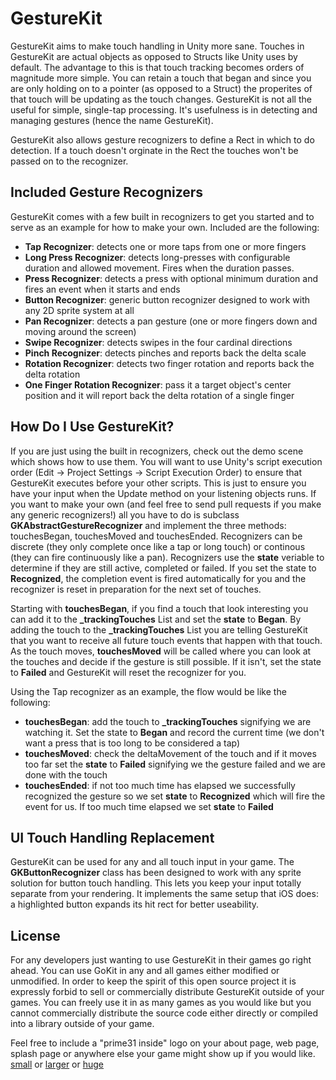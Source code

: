 GestureKit
====

GestureKit aims to make touch handling in Unity more sane. Touches in GestureKit are actual objects as opposed to Structs like Unity uses by default. The advantage to this is that touch tracking becomes orders of magnitude more simple. You can retain a touch that began and since you are only holding on to a pointer (as opposed to a Struct) the properites of that touch will be updating as the touch changes. GestureKit is not all the useful for simple, single-tap processing. It's usefulness is in detecting and managing gestures (hence the name GestureKit).

GestureKit also allows gesture recognizers to define a Rect in which to do detection. If a touch doesn't orginate in the Rect the touches won't be passed on to the recognizer.


Included Gesture Recognizers
---

GestureKit comes with a few built in recognizers to get you started and to serve as an example for how to make your own. Included are the following:
* **Tap Recognizer**: detects one or more taps from one or more fingers
* **Long Press Recognizer**: detects long-presses with configurable duration and allowed movement. Fires when the duration passes.
* **Press Recognizer**: detects a press with optional minimum duration and fires an event when it starts and ends
* **Button Recognizer**: generic button recognizer designed to work with any 2D sprite system at all
* **Pan Recognizer**: detects a pan gesture (one or more fingers down and moving around the screen)
* **Swipe Recognizer**: detects swipes in the four cardinal directions
* **Pinch Recognizer**: detects pinches and reports back the delta scale
* **Rotation Recognizer**: detects two finger rotation and reports back the delta rotation
* **One Finger Rotation Recognizer**: pass it a target object's center position and it will report back the delta rotation of a single finger


How Do I Use GestureKit?
-----

If you are just using the built in recognizers, check out the demo scene which shows how to use them. You will want to use Unity's script execution order (Edit -> Project Settings -> Script Execution Order) to ensure that GestureKit executes before your other scripts. This is just to ensure you have your input when the Update method on your listening objects runs. If you want to make your own (and feel free to send pull requests if you make any generic recognizers!) all you have to do is subclass **GKAbstractGestureRecognizer** and implement the three methods: touchesBegan, touchesMoved and touchesEnded. Recognizers can be discrete (they only complete once like a tap or long touch) or continous (they can fire continuously like a pan). Recognizers use the **state** veriable to determine if they are still active, completed or failed. If you set the state to **Recognized**, the completion event is fired automatically for you and the recognizer is reset in preparation for the next set of touches.

Starting with **touchesBegan**, if you find a touch that look interesting you can add it to the **_trackingTouches** List and set the **state** to **Began**. By adding the touch to the **_trackingTouches** List you are telling GestureKit that you want to receive all future touch events that happen with that touch. As the touch moves, **touchesMoved** will be called where you can look at the touches and decide if the gesture is still possible. If it isn't, set the state to **Failed** and GestureKit will reset the recognizer for you.

Using the Tap recognizer as an example, the flow would be like the following:
* **touchesBegan**: add the touch to **_trackingTouches** signifying we are watching it. Set the state to **Began** and record the current time (we don't want a press that is too long to be considered a tap)
* **touchesMoved**: check the deltaMovement of the touch and if it moves too far set the **state** to **Failed** signifying we the gesture failed and we are done with the touch
* **touchesEnded**: if not too much time has elapsed we successfully recognized the gesture so we set **state** to **Recognized** which will fire the event for us. If too much time elapsed we set **state** to **Failed**



UI Touch Handling Replacement
----

GestureKit can be used for any and all touch input in your game. The **GKButtonRecognizer** class has been designed to work with any sprite solution for button touch handling. This lets you keep your input totally separate from your rendering. It implements the same setup that iOS does: a highlighted button expands its hit rect for better useability.


License
----
For any developers just wanting to use GestureKit in their games go right ahead.  You can use GoKit in any and all games either modified or unmodified.  In order to keep the spirit of this open source project it is expressly forbid to sell or commercially distribute GestureKit outside of your games. You can freely use it in as many games as you would like but you cannot commercially distribute the source code either directly or compiled into a library outside of your game.

Feel free to include a "prime31 inside" logo on your about page, web page, splash page or anywhere else your game might show up if you would like.  
[small](http://prime31.com/assets/images/prime31InsideSmall.png) or 
[larger](http://prime31.com/assets/images/prime31Inside.png) or
[huge](http://prime31.com/assets/images/prime31InsideHuge.png)
